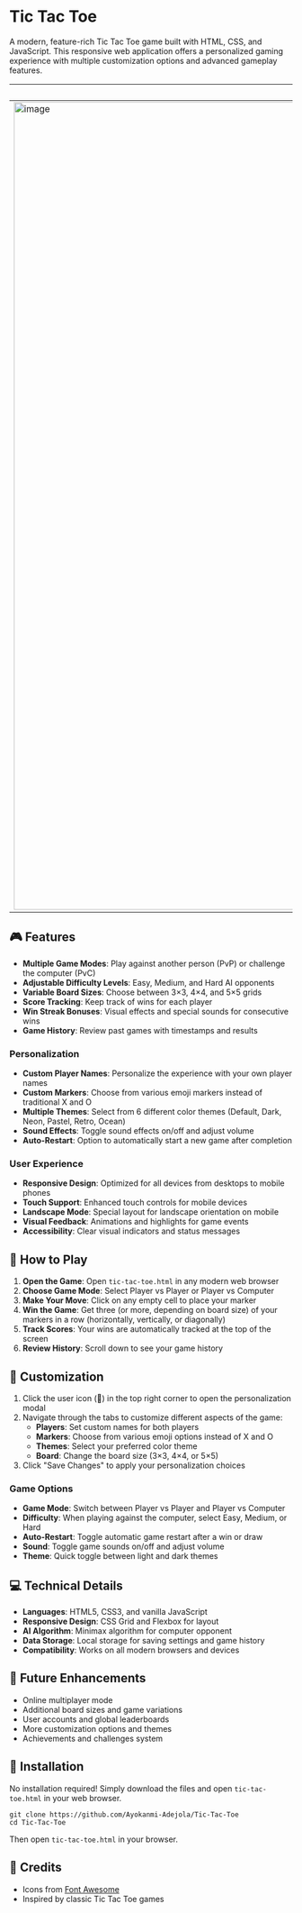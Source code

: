 # Tic Tac Toe

A modern, feature-rich Tic Tac Toe game built with HTML, CSS, and JavaScript. This responsive web application offers a personalized gaming experience with multiple customization options and advanced gameplay features.


| Desktop View | Mobile View |
| ------- | ------ |
| <img width="1920" height="1434" alt="image" src="https://github.com/user-attachments/assets/bc5f3193-b29b-4104-a2eb-3e3a5cf1c0be" /> | <img width="351" height="1067" alt="image" src="https://github.com/user-attachments/assets/0ec382ea-5275-4be2-bee6-c8aac0f0e5b0" />



## 🎮 Features
- **Multiple Game Modes**: Play against another person (PvP) or challenge the computer (PvC)
- **Adjustable Difficulty Levels**: Easy, Medium, and Hard AI opponents
- **Variable Board Sizes**: Choose between 3×3, 4×4, and 5×5 grids
- **Score Tracking**: Keep track of wins for each player
- **Win Streak Bonuses**: Visual effects and special sounds for consecutive wins
- **Game History**: Review past games with timestamps and results

### Personalization
- **Custom Player Names**: Personalize the experience with your own player names
- **Custom Markers**: Choose from various emoji markers instead of traditional X and O
- **Multiple Themes**: Select from 6 different color themes (Default, Dark, Neon, Pastel, Retro, Ocean)
- **Sound Effects**: Toggle sound effects on/off and adjust volume
- **Auto-Restart**: Option to automatically start a new game after completion

### User Experience
- **Responsive Design**: Optimized for all devices from desktops to mobile phones
- **Touch Support**: Enhanced touch controls for mobile devices
- **Landscape Mode**: Special layout for landscape orientation on mobile
- **Visual Feedback**: Animations and highlights for game events
- **Accessibility**: Clear visual indicators and status messages

## 🎯 How to Play

1. **Open the Game**: Open `tic-tac-toe.html` in any modern web browser
2. **Choose Game Mode**: Select Player vs Player or Player vs Computer
3. **Make Your Move**: Click on any empty cell to place your marker
4. **Win the Game**: Get three (or more, depending on board size) of your markers in a row (horizontally, vertically, or diagonally)
5. **Track Scores**: Your wins are automatically tracked at the top of the screen
6. **Review History**: Scroll down to see your game history

## 🎨 Customization

1. Click the user icon (👤) in the top right corner to open the personalization modal
2. Navigate through the tabs to customize different aspects of the game:
   - **Players**: Set custom names for both players
   - **Markers**: Choose from various emoji options instead of X and O
   - **Themes**: Select your preferred color theme
   - **Board**: Change the board size (3×3, 4×4, or 5×5)
3. Click "Save Changes" to apply your personalization choices

### Game Options

- **Game Mode**: Switch between Player vs Player and Player vs Computer
- **Difficulty**: When playing against the computer, select Easy, Medium, or Hard
- **Auto-Restart**: Toggle automatic game restart after a win or draw
- **Sound**: Toggle game sounds on/off and adjust volume
- **Theme**: Quick toggle between light and dark themes

## 💻 Technical Details

- **Languages**: HTML5, CSS3, and vanilla JavaScript
- **Responsive Design**: CSS Grid and Flexbox for layout
- **AI Algorithm**: Minimax algorithm for computer opponent
- **Data Storage**: Local storage for saving settings and game history
- **Compatibility**: Works on all modern browsers and devices

## 🚀 Future Enhancements

- Online multiplayer mode
- Additional board sizes and game variations
- User accounts and global leaderboards
- More customization options and themes
- Achievements and challenges system

## 🔧 Installation

No installation required! Simply download the files and open `tic-tac-toe.html` in your web browser.

```
git clone https://github.com/Ayokanmi-Adejola/Tic-Tac-Toe
cd Tic-Tac-Toe
```

Then open `tic-tac-toe.html` in your browser.


## 🙏 Credits

- Icons from [Font Awesome](https://fontawesome.com/)
- Inspired by classic Tic Tac Toe games
